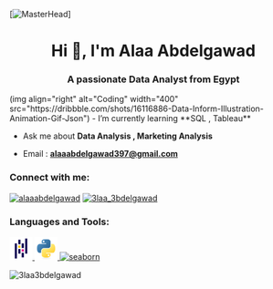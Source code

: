 [![MasterHead](https://wallpapercave.com/wp/wp9904460.png)]
<h1 align="center">Hi 👋, I'm Alaa Abdelgawad</h1>
<h3 align="center">A passionate Data Analyst from Egypt</h3>
(img align="right" alt="Coding" width="400" src="https://dribbble.com/shots/16116886-Data-Inform-Illustration-Animation-Gif-Json")
- I’m currently learning **SQL , Tableau**

- Ask me about **Data Analysis , Marketing Analysis**

- Email : **alaaabdelgawad397@gmail.com**

<h3 align="left">Connect with me:</h3>
<p align="left">
<a href="https://linkedin.com/in/alaaabdelgawad" target="blank"><img align="center" src="https://raw.githubusercontent.com/rahuldkjain/github-profile-readme-generator/master/src/images/icons/Social/linked-in-alt.svg" alt="alaaabdelgawad" height="30" width="40" /></a>
<a href="https://instagram.com/3laa_3bdelgawad" target="blank"><img align="center" src="https://raw.githubusercontent.com/rahuldkjain/github-profile-readme-generator/master/src/images/icons/Social/instagram.svg" alt="3laa_3bdelgawad" height="30" width="40" /></a>
</p>

<h3 align="left">Languages and Tools:</h3>
<p align="left"> <a href="https://pandas.pydata.org/" target="_blank" rel="noreferrer"> <img src="https://raw.githubusercontent.com/devicons/devicon/2ae2a900d2f041da66e950e4d48052658d850630/icons/pandas/pandas-original.svg" alt="pandas" width="40" height="40"/> </a> <a href="https://www.python.org" target="_blank" rel="noreferrer"> <img src="https://raw.githubusercontent.com/devicons/devicon/master/icons/python/python-original.svg" alt="python" width="40" height="40"/> </a> <a href="https://seaborn.pydata.org/" target="_blank" rel="noreferrer"> <img src="https://seaborn.pydata.org/_images/logo-mark-lightbg.svg" alt="seaborn" width="40" height="40"/> </a> </p>

<p><img align="center" src="https://github-readme-stats.vercel.app/api/top-langs?username=3laa3bdelgawad&show_icons=true&locale=en&layout=compact" alt="3laa3bdelgawad" /></p>
